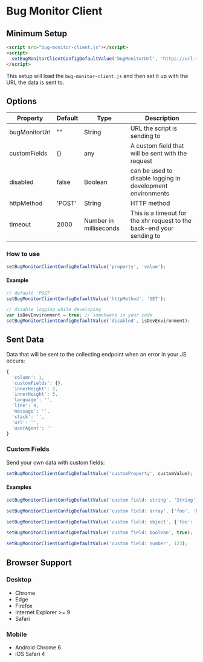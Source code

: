# Bug Monitor Client

## Minimum Setup
```html
<script src="bug-monitor-client.js"></script>
<script>
  setBugMonitorClientConfigDefaultValue('bugMonitorUrl', 'https://url-to-your-local-bug-monitor.io');
</script>
```

This setup will load the `bug-monitor-client.js` and then set it up with the URL the data is sent to.

## Options

| Property  | Default | Type | Description |
| -------- | -------- | ---- | ----------- |
| bugMonitorUrl | "" | String | URL the script is sending to |
| customFields  | {} | any | A custom field that will be sent with the request |
| disabled | false | Boolean | can be used to disable logging in development environments  |
| httpMethod | 'POST' | String | HTTP method |
| timeout | 2000 | Number in milliseconds | This is a timeout for the xhr request to the back-end your sending to |

### How to use

```javascript
setBugMonitorClientConfigDefaultValue('property', 'value');
```

#### Example

```javascript
// default 'POST'
setBugMonitorClientConfigDefaultValue('httpMethod', 'GET');

// disable logging while developing
var isDevEnvironment = true; // somehwere in your code
setBugMonitorClientConfigDefaultValue('disabled', isDevEnvironment);
```

## Sent Data

Data that will be sent to the collecting endpoint when an error in your JS occurs:

```javascript
{
  'column': 1,
  'customFields': {},
  'innerHeight': 2,
  'innerHeight': 3,
  'language': '',
  'line': 4,
  'message': '',
  'stack': '',
  'url': '',
  'userAgent': ''
}
```

### Custom Fields

Send your own data with custom fields:

```javascript
setBugMonitorClientConfigDefaultValue('customProperty', customValue);
```

#### Examples

```javascript
setBugMonitorClientConfigDefaultValue('custom field: string', 'String');

setBugMonitorClientConfigDefaultValue('custom field: array', ['foo', 'bar']);

setBugMonitorClientConfigDefaultValue('custom field: object', {'foo': 'bar', 'xyz': 123});

setBugMonitorClientConfigDefaultValue('custom field: boolean', true);

setBugMonitorClientConfigDefaultValue('custom field: number', 123);
```

## Browser Support

### Desktop

* Chrome
* Edge
* Firefox
* Internet Explorer >= 9
* Safari

### Mobile

* Android Chrome 6
* iOS Safari 4
